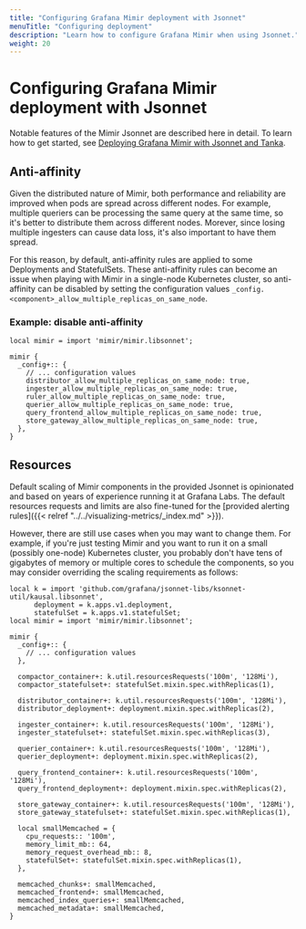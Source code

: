 ```yaml
---
title: "Configuring Grafana Mimir deployment with Jsonnet"
menuTitle: "Configuring deployment"
description: "Learn how to configure Grafana Mimir when using Jsonnet."
weight: 20
---
```


# Configuring Grafana Mimir deployment with Jsonnet

Notable features of the Mimir Jsonnet are described here in detail.
To learn how to get started, see [Deploying Grafana Mimir with Jsonnet and Tanka](./deploying.md).

## Anti-affinity

Given the distributed nature of Mimir, both performance and reliability are improved when pods are spread across different nodes.
For example, multiple queriers can be processing the same query at the same time, so it's better to distribute them across different nodes. Morever, since losing multiple ingesters can cause data loss, it's also important to have them spread.

For this reason, by default, anti-affinity rules are applied to some Deployments and StatefulSets.
These anti-affinity rules can become an issue when playing with Mimir in a single-node Kubernetes cluster, so anti-affinity can be disabled by setting the configuration values `_config.<component>_allow_multiple_replicas_on_same_node`.

### Example: disable anti-affinity

```jsonnet
local mimir = import 'mimir/mimir.libsonnet';

mimir {
  _config+:: {
    // ... configuration values
    distributor_allow_multiple_replicas_on_same_node: true,
    ingester_allow_multiple_replicas_on_same_node: true,
    ruler_allow_multiple_replicas_on_same_node: true,
    querier_allow_multiple_replicas_on_same_node: true,
    query_frontend_allow_multiple_replicas_on_same_node: true,
    store_gateway_allow_multiple_replicas_on_same_node: true,
  },
}
```

## Resources

Default scaling of Mimir components in the provided Jsonnet is opinionated and based on years of experience running it at Grafana Labs.
The default resources requests and limits are also fine-tuned for the [provided alerting rules]({{< relref "../../visualizing-metrics/_index.md" >}}).

However, there are still use cases when you may want to change them.
For example, if you're just testing Mimir and you want to run it on a small (possibly one-node) Kubernetes cluster, you probably don't have tens of gigabytes of memory or multiple cores to schedule the components, so you may consider overriding the scaling requirements as follows:

```jsonnet
local k = import 'github.com/grafana/jsonnet-libs/ksonnet-util/kausal.libsonnet',
      deployment = k.apps.v1.deployment,
      statefulSet = k.apps.v1.statefulSet;
local mimir = import 'mimir/mimir.libsonnet';

mimir {
  _config+:: {
    // ... configuration values
  },

  compactor_container+: k.util.resourcesRequests('100m', '128Mi'),
  compactor_statefulset+: statefulSet.mixin.spec.withReplicas(1),

  distributor_container+: k.util.resourcesRequests('100m', '128Mi'),
  distributor_deployment+: deployment.mixin.spec.withReplicas(2),

  ingester_container+: k.util.resourcesRequests('100m', '128Mi'),
  ingester_statefulset+: statefulSet.mixin.spec.withReplicas(3),

  querier_container+: k.util.resourcesRequests('100m', '128Mi'),
  querier_deployment+: deployment.mixin.spec.withReplicas(2),

  query_frontend_container+: k.util.resourcesRequests('100m', '128Mi'),
  query_frontend_deployment+: deployment.mixin.spec.withReplicas(2),

  store_gateway_container+: k.util.resourcesRequests('100m', '128Mi'),
  store_gateway_statefulset+: statefulSet.mixin.spec.withReplicas(1),

  local smallMemcached = {
    cpu_requests:: '100m',
    memory_limit_mb:: 64,
    memory_request_overhead_mb:: 8,
    statefulSet+: statefulSet.mixin.spec.withReplicas(1),
  },

  memcached_chunks+: smallMemcached,
  memcached_frontend+: smallMemcached,
  memcached_index_queries+: smallMemcached,
  memcached_metadata+: smallMemcached,
}
```
